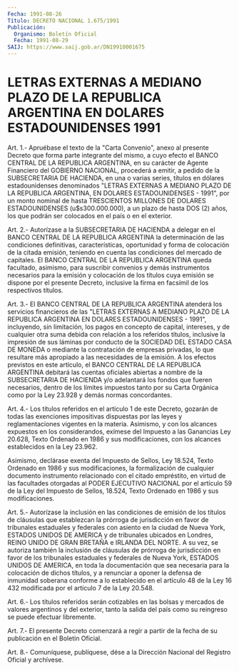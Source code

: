 ```yaml
---
Fecha: 1991-08-26
Título: DECRETO NACIONAL 1.675/1991
Publicación:
  Organismo: Boletín Oficial
  Fecha: 1991-08-29
SAIJ: https://www.saij.gob.ar/DN19910001675
---
```

# LETRAS EXTERNAS A MEDIANO PLAZO DE LA REPUBLICA ARGENTINA EN DOLARES ESTADOUNIDENSES 1991

<a id="1"></a>
Art.  1.-  Apruébase el texto de la "Carta Convenio", anexo al presente Decreto  que  forma  parte  integrante  del  mismo, a cuyo efecto  el BANCO CENTRAL DE LA REPUBLICA ARGENTINA, en su  carácter de Agente  Financiero  del GOBIERNO NACIONAL, procederá a emitir, a pedido de la SUBSECRETARIA  DE  HACIENDA,  en  una o varias series, títulos en dólares estadounidenses denominados "LETRAS  EXTERNAS  A MEDIANO PLAZO DE LA REPUBLICA ARGENTINA, EN DOLARES ESTADOUNIDENSES  - 1991", por un monto nominal de hasta TRESCIENTOS MILLONES DE DOLARES  ESTADOUNIDENSES  (u$s300.000.000),  a un plazo de  hasta DOS (2) años, los que podrán ser colocados en el  país  o en el exterior.

<a id="2"></a>
Art. 2.- Autorízase a la SUBSECRETARIA DE HACIENDA a delegar en el BANCO  CENTRAL DE LA REPUBLICA ARGENTINA la determinación de las condiciones  definitivas,  características,  oportunidad y forma de colocación de la citada emisión, teniendo en cuenta las condiciones  del  mercado  de  capitales. El BANCO  CENTRAL  DE  LA REPUBLICA  ARGENTINA   queda facultado,  asimismo,  para  suscribir convenios  y  demás  instrumentos  necesarios  para  la  emisión  y colocación de los títulos  cuya  emisión se dispone por el presente Decreto,  inclusive  la  firma  en  facsímil   de  los  respectivos títulos.

<a id="3"></a>
Art.  3.-  El BANCO CENTRAL DE LA REPUBLICA ARGENTINA atenderá los servicios financieros  de  las "LETRAS EXTERNAS A MEDIANO PLAZO DE  LA  REPUBLICA  ARGENTINA EN DOLARES  ESTADOUNIDENSES  -  1991", incluyendo, sin limitación,  los  pagos  en  concepto  de  capital, intereses,  y  de  cualquier  otra  suma  debida con relación a los referidos  títulos,  inclusive  la  impresión de  sus  láminas  por conducto de la SOCIEDAD DEL ESTADO CASA  DE  MONEDA  o  mediante la contratación  de  empresas privadas, lo que resultare más apropiado a las necesidades de  la  emisión.  A los efectos previstos en este artículo, el BANCO CENTRAL DE LA REPUBLICA  ARGENTINA  debitará las cuentas  oficiales  abiertas  a  nombre  de  la  SUBSECRETARIA   DE HACIENDA  y/o  adelantará  los fondos que fueren necesarios, dentro de los límites impuestos tanto  por  su  Carta Orgánica como por la Ley 23.928 y demás normas concordantes.

<a id="4"></a>
Art.  4.-  Los  títulos  referidos  en  el  artículo 1 de este Decreto,  gozarán  de  todas las exenciones impositivas  dispuestas por las leyes y reglamentaciones  vigentes en la materia. Asimismo, y  con  los alcances expuestos en los  considerandos,  exímese  del Impuesto  a  las Ganancias Ley 20.628, Texto Ordenado en 1986 y sus modificaciones,  con  los  alcances  establecidos en la Ley 23.962.

Asimismo,  declárase exenta del Impuesto  de  Sellos,  Ley  18.524, Texto  Ordenado  en 1986 y sus modificaciones, la formalización  de cualquier  documento    instrumento    relacionado  con  el  citado empréstito,  en  virtud  de  las  facultades   otorgadas  al  PODER EJECUTIVO  NACIONAL por el artículo 59 de la Ley  del  Impuesto  de Sellos, 18.524,  Texto  Ordenado  en  1986  y  sus  modificaciones.

<a id="5"></a>
Art. 5.- Autorízase la inclusión en las condiciones de emisión de  los  títulos  de  cláusulas  que  establezcan  la  prórroga  de jurisdicción  en  favor  de  tribunales  estaduales y federales con asiento en la ciudad de Nueva York, ESTADOS  UNIDOS DE AMERICA y de tribunales  ubicados  en  Londres, REINO UNIDO DE  GRAN  BRETAÑA  e IRLANDA DEL NORTE. A su vez,  se  autoriza  también la inclusión de cláusulas de prórroga de jurisdicción en favor  de  los  tribunales estaduales  y  federales  de Nueva York, ESTADOS UNIDOS DE AMERICA, en toda la documentación que  sea  necesaria  para la colocación de dichos  títulos,  y  a renunciar a oponer la defensa  de  inmunidad soberana conforme a lo  establecido  en el artículo 48 de la Ley 16 432 modificada por el artículo 7 de la Ley 20.548.

<a id="6"></a>
Art. 6.- Los títulos referidos serán cotizables en las bolsas y mercados  de valores argentinos y del exterior, tanto la salida del país como su reingreso se puede efectuar libremente.

<a id="7"></a>
Art.  7.- El presente Decreto comenzará a regir a partir de la fecha de su publicación en el Boletin Oficial.

<a id="8"></a>
Art. 8.- Comuníquese, publíquese, dése a la Dirección Nacional del Registro Oficial y archívese.